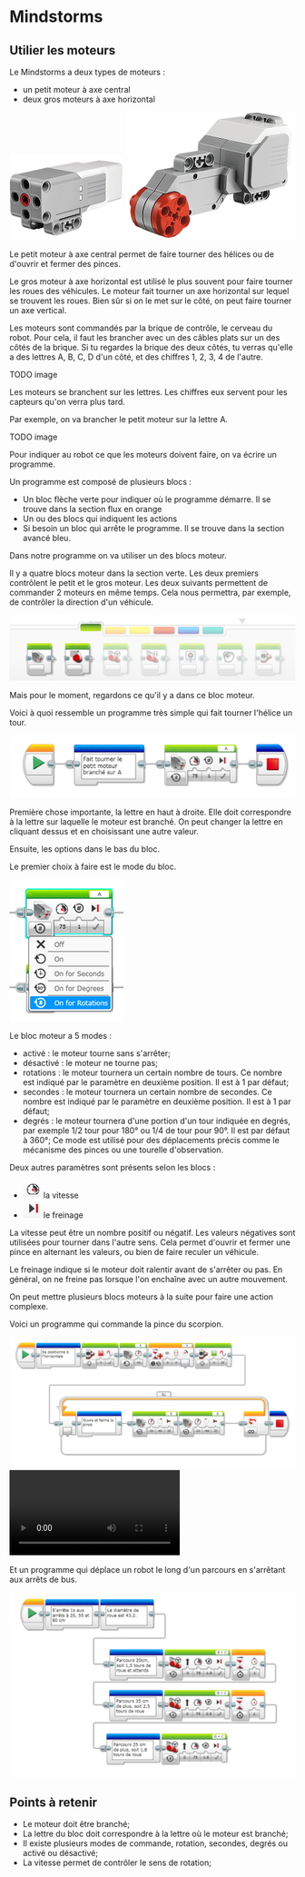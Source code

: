 # Mindstorms

## Utilier les moteurs

Le Mindstorms a deux types de moteurs :
- un petit moteur à axe central
- deux gros moteurs à axe horizontal

![Petit moteur](images/small_motor.png)
![Gros moteur](images/large_motor.png)


Le petit moteur à axe central permet de faire tourner des hélices ou de d'ouvrir et fermer des pinces.


Le gros moteur à axe horizontal est utilisé le plus souvent pour faire tourner les roues des véhicules. Le moteur fait tourner un axe horizontal sur lequel se trouvent les roues. Bien sûr si on le met sur le côté, on peut faire tourner un axe vertical.

Les moteurs sont commandés par la brique de contrôle, le cerveau du robot. Pour cela, il faut les brancher avec un des câbles plats sur un des côtés de la brique.
Si tu regardes la brique des deux côtés, tu verras qu'elle a des lettres A, B, C, D d'un côté, et des chiffres 1, 2, 3, 4 de l'autre.

TODO image

Les moteurs se branchent sur les lettres. Les chiffres eux servent pour les capteurs qu'on verra plus tard.

Par exemple, on va brancher le petit moteur sur la lettre A.

TODO image

Pour indiquer au robot ce que les moteurs doivent faire, on va écrire un programme.

Un programme est composé de plusieurs blocs :
- Un bloc flèche verte pour indiquer où le programme démarre. Il se trouve dans la section flux en orange
- Un ou des blocs qui indiquent les actions
- Si besoin un bloc qui arrête le programme. Il se trouve dans la section avancé bleu.

Dans notre programme on va utiliser un des blocs moteur.

Il y a quatre blocs moteur dans la section verte. Les deux premiers contrôlent le petit et le gros moteur. Les deux suivants permettent de commander 2 moteurs en même temps. Cela nous permettra, par exemple, de contrôler la direction d'un véhicule.

![Blocs action moteur](images/actions_motors.png)

Mais pour le moment, regardons ce qu'il y a dans ce bloc moteur.

Voici à quoi ressemble un programme très simple qui fait tourner l'hélice un tour.

![Programme rotation](images/program_small_motor_rotation.png)


Première chose importante, la lettre en haut à droite. Elle doit correspondre à la lettre sur laquelle le moteur est branché. On peut changer la lettre en cliquant dessus et en choisissant une autre valeur.

Ensuite, les options dans le bas du bloc.

Le premier choix à faire est le mode du bloc.

![Modes des moteurs](images/bloc_motor_mode_options.png)


Le bloc moteur a 5 modes :
- activé : le moteur tourne sans s'arrêter;
- désactivé : le moteur ne tourne pas;
- rotations : le moteur tournera un certain nombre de tours. Ce nombre est indiqué par le paramètre en deuxième position. Il est à 1 par défaut;
- secondes : le moteur tournera un certain nombre de secondes. Ce nombre est indiqué par le paramètre en deuxième position. Il est à 1 par défaut;
- degrés : le moteur tournera d'une portion d'un tour indiquée en degrés, par exemple 1/2 tour pour 180° ou 1/4 de tour pour 90°. Il est par défaut à 360°; Ce mode est utilisé pour des déplacements précis comme le mécanisme des pinces ou une tourelle d'observation.

Deux autres paramètres sont présents selon les blocs :
- ![icône vitesse](images/bloc_motor_option_vitesse.png) la vitesse
- ![icône freinage](images/bloc_motor_option_brake.png) le freinage

La vitesse peut être un nombre positif ou négatif. Les valeurs négatives sont utilisées pour tourner dans l'autre sens. Cela permet d'ouvrir et fermer une pince en alternant les valeurs, ou bien de faire reculer un véhicule.

Le freinage indique si le moteur doit ralentir avant de s'arrêter ou pas. En général, on ne freine pas lorsque l'on enchaîne avec un autre mouvement.

On peut mettre plusieurs blocs moteurs à la suite pour faire une action complexe.

Voici un programme qui commande la pince du scorpion.

![programme de pince](images/program_motor_pincer.png)
![vidéo programme de pince](images/mindstorms_motor_pincer.mp4)



Et un programme qui déplace un robot le long d'un parcours en s'arrêtant aux arrêts de bus.


![programme bus stop](images/program_motor_busstop.png)


## Points à retenir

- Le moteur doit être branché;
- La lettre du bloc doit correspondre à la lettre où le moteur est branché;
- Il existe plusieurs modes de commande, rotation, secondes, degrés ou activé ou désactivé;
- La vitesse permet de contrôler le sens de rotation;

